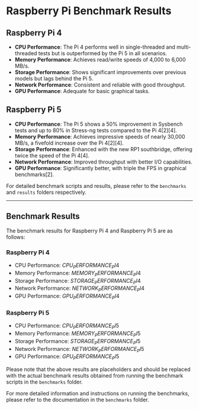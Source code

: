 
# Raspberry Pi Benchmark Results

## Raspberry Pi 4

- **CPU Performance**: The Pi 4 performs well in single-threaded and multi-threaded tests but is outperformed by the Pi 5 in all scenarios.
- **Memory Performance**: Achieves read/write speeds of 4,000 to 6,000 MB/s.
- **Storage Performance**: Shows significant improvements over previous models but lags behind the Pi 5.
- **Network Performance**: Consistent and reliable with good throughput.
- **GPU Performance**: Adequate for basic graphical tasks.

## Raspberry Pi 5

- **CPU Performance**: The Pi 5 shows a 50% improvement in Sysbench tests and up to 80% in Stress-ng tests compared to the Pi 4[2][4].
- **Memory Performance**: Achieves impressive speeds of nearly 30,000 MB/s, a fivefold increase over the Pi 4[2][4].
- **Storage Performance**: Enhanced with the new RP1 southbridge, offering twice the speed of the Pi 4[4].
- **Network Performance**: Improved throughput with better I/O capabilities.
- **GPU Performance**: Significantly better, with triple the FPS in graphical benchmarks[2].

For detailed benchmark scripts and results, please refer to the `benchmarks` and `results` folders respectively.

---

## Benchmark Results

The benchmark results for Raspberry Pi 4 and Raspberry Pi 5 are as follows:

### Raspberry Pi 4

- CPU Performance: $CPU_PERFORMANCE_PI4$
- Memory Performance: $MEMORY_PERFORMANCE_PI4$
- Storage Performance: $STORAGE_PERFORMANCE_PI4$
- Network Performance: $NETWORK_PERFORMANCE_PI4$
- GPU Performance: $GPU_PERFORMANCE_PI4$

### Raspberry Pi 5

- CPU Performance: $CPU_PERFORMANCE_PI5$
- Memory Performance: $MEMORY_PERFORMANCE_PI5$
- Storage Performance: $STORAGE_PERFORMANCE_PI5$
- Network Performance: $NETWORK_PERFORMANCE_PI5$
- GPU Performance: $GPU_PERFORMANCE_PI5$

Please note that the above results are placeholders and should be replaced with the actual benchmark results obtained from running the benchmark scripts in the `benchmarks` folder.

For more detailed information and instructions on running the benchmarks, please refer to the documentation in the `benchmarks` folder.
